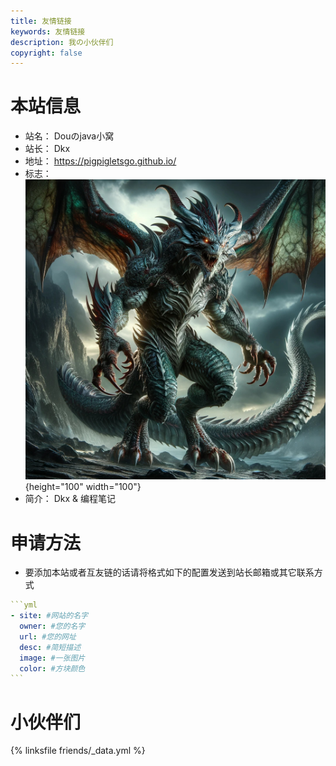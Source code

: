 ```yaml
---
title: 友情链接
keywords: 友情链接
description: 我の小伙伴们
copyright: false
---
```


# 本站信息
- 站名： Douのjava小窝
- 站长： Dkx
- 地址： https://pigpigletsgo.github.io/
- 标志： ![Dkx](https://raw.githubusercontent.com/PigPigLetsGo/imeages/master/202312311252957.jpg){height="100" width="100"}
- 简介： Dkx & 编程笔记

# 申请方法
- 要添加本站或者互友链的话请将格式如下的配置发送到站长邮箱或其它联系方式

~~~yml
```yml
- site: #网站的名字
  owner: #您的名字
  url: #您的网址
  desc: #简短描述
  image: #一张图片
  color: #方块颜色
```
~~~

# 小伙伴们
{% linksfile friends/_data.yml %}
